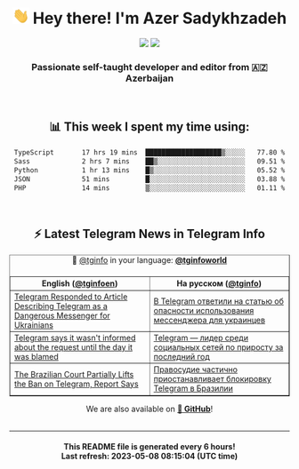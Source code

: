 <div align="center">
	<div>
		<h1>
      <img src="./assets/hi.gif" width="30px"> Hey there! I'm Azer Sadykhzadeh
    </h1>
    <img height="18" src="https://komarev.com/ghpvc/?username=sadykhzadeh&label=Views&color=2081c1&style=flat-square" />
		<a href="https://wakatime.com/Azer"> <img height="18" src="https://wakatime.com/badge/user/f80ae27a-c328-426f-a381-bc84136e2dd6.svg" /> </a>
    <h3>
      Passionate self-taught developer and editor from 🇦🇿 Azerbaijan
    </h3>
  </div>
  <br>

<h2>📊 This week I spent my time using:</h2>

<!--START_SECTION:waka-->

```text
TypeScript       17 hrs 19 mins  ███████████████████▒░░░░░   77.80 %
Sass             2 hrs 7 mins    ██▒░░░░░░░░░░░░░░░░░░░░░░   09.51 %
Python           1 hr 13 mins    █▒░░░░░░░░░░░░░░░░░░░░░░░   05.52 %
JSON             51 mins         █░░░░░░░░░░░░░░░░░░░░░░░░   03.88 %
PHP              14 mins         ▒░░░░░░░░░░░░░░░░░░░░░░░░   01.11 %
```

<!--END_SECTION:waka-->

<br>

<h2>⚡️ Latest Telegram News in Telegram Info</h2>
  <table border>
		<tr>
			<th width="50%">English (<a href="https://t.me/tginfoen">@tginfoen</a>)</th>
			<th>На русском (<a href="https://t.me/tginfo">@tginfo</a>)</th>
		</tr>
		<caption>🚩 <a href="https://t.me/tginfo">@tginfo</a> in your language: <a href="https://t.me/tginfoworld"><b>@tginfoworld</b></a><caption/>
  <tr><td><a href="https://t.me/tginfoen/1649">Telegram Responded to Article Describing Telegram as a Dangerous Messenger for Ukrainians</a></td>
    <td><a href="https://t.me/tginfo/3653">В Telegram ответили на статью об опасности использования мессенджера для украинцев</a></td></tr><tr><td><a href="https://t.me/tginfoen/1648">Telegram says it wasn't informed about the request until the day it was blamed</a></td>
    <td><a href="https://t.me/tginfo/3652">Telegram — лидер среди социальных сетей по приросту за последний год</a></td></tr><tr><td><a href="https://t.me/tginfoen/1647">The Brazilian Court Partially Lifts the Ban on Telegram, Report Says</a></td>
    <td><a href="https://t.me/tginfo/3651">Правосудие частично приостанавливает блокировку Telegram в Бразилии</a></td></tr>
</table>
We are also available on <a href="https://github.com/tginfo"><b>🐙 GitHub</b></a>!
</div>

<br>
<hr>
<h4 align="center">This README file is generated <b>every 6 hours</b>!</br>Last refresh: <b>2023-05-08 08:15:04 (UTC time)</b></h4>

